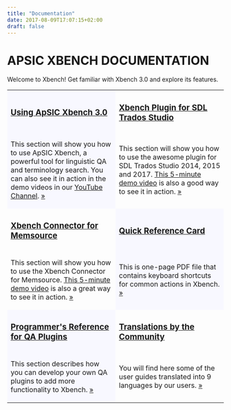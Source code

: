 ```yaml
---
title: "Documentation"
date: 2017-08-09T17:07:15+02:00
draft: false
---
```

# APSIC XBENCH DOCUMENTATION

Welcome to Xbench! Get familiar with Xbench 3.0 and explore its features.

<table>
<tr>
<td width="50%" style="background-color:GhostWhite">
<h3><a href="/user-guide/overview/">Using ApSIC Xbench 3.0</a></h3>
</td>
<td>
<h3><a href="/plugin-studio/overview/">Xbench Plugin for SDL Trados Studio</a></h3>
</td>
</tr>
<tr>
<td width="50%" style="background-color:GhostWhite">
<p>This section will show you how to use ApSIC Xbench, a powerful tool for linguistic QA and terminology search. You can also see it in action in the demo videos in our <a href="https://www.youtube.com/xbenchdotnet">YouTube Channel</a>. <a href="/user-guide/overview/">»</a></p>
</td>
<td>
<p>This section will show you how to use the awesome plugin for SDL Trados Studio 2014, 2015 and 2017. <a href="https://www.youtube.com/watch?v=daWkATVCkvg">This 5-minute demo video</a> is also a good way to see it in action. <a href="/plugin-studio/overview/">»</a></p>
</td>
</tr>
<tr>
<td width="50%">
<h3><a href="/connector-memsource/overview/">Xbench Connector for Memsource</a></h3>
</td>
<td style="background-color:GhostWhite">
<h3><a href="https://download.xbench.net/ApSIC.Xbench.3.0.QuickReferenceCard.EN.pdf">Quick Reference Card</a></h3>
</td>
</tr>
<tr>
<td width="50%">
<p>This section will show you how to use the Xbench Connector for Memsource. <a href="https://www.youtube.com/watch?v=TDEM1oXH8D4">This 5-minute demo video</a> is also a great way to see it in action. <a href="/connector-memsource/overview/">»</a></p>
</td>
<td style="background-color:GhostWhite">
<p>This is one-page PDF file that contains keyboard shortcuts for common actions in Xbench. <a href="https://download.xbench.net/ApSIC.Xbench.3.0.QuickReferenceCard.EN.pdf">»</a></p>
</td>
</tr>
<tr>
<td style="background-color:GhostWhite">
<h3><a href="/programmer-reference-qa-plugins/implementation-guidelines">Programmer's Reference for QA Plugins</a></h3>
</td>
<td>
<h3><a href="/community-translations/">Translations by the Community</h3>
</td>
</tr>
<tr>
<td width="50%" style="background-color:GhostWhite">
<p>This section describes how you can develop your own QA plugins to add more functionality to Xbench. <a href="/programmer-reference-qa-plugins/implementation-guidelines">»</a></p>
</td>
<td>
<p>You will find here some of the user guides translated into 9 languages by our users.  <a href="/community-translations/">»</a></p>
</td>
</tr>
</table>